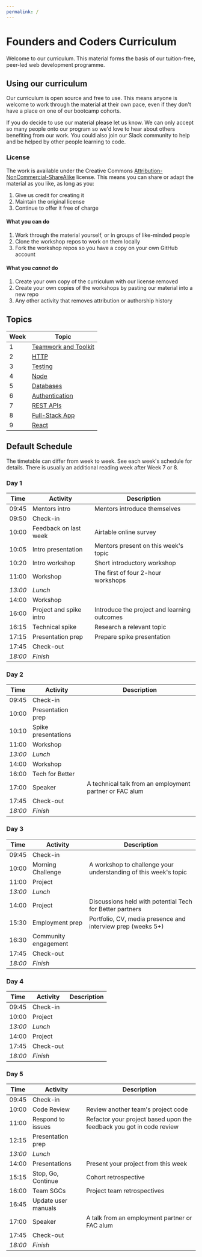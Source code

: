 ```yaml
---
permalink: /
---
```


# Founders and Coders Curriculum

Welcome to our curriculum. This material forms the basis of our tuition-free, peer-led web development programme.

## Using our curriculum

Our curriculum is open source and free to use. This means anyone is welcome to work through the material at their own pace, even if they don't have a place on one of our bootcamp cohorts.

If you do decide to use our material please let us know. We can only accept so many people onto our program so we'd love to hear about others benefiting from our work. You could also join our Slack community to help and be helped by other people learning to code.

### License

The work is available under the Creative Commons [Attribution-NonCommercial-ShareAlike](https://creativecommons.org/licenses/by-nc-sa/4.0/) license. This means you can share or adapt the material as you like, as long as you:

1. Give us credit for creating it
1. Maintain the original license
1. Continue to offer it free of charge

#### What you can do

1. Work through the material yourself, or in groups of like-minded people
1. Clone the workshop repos to work on them locally
1. Fork the workshop repos so you have a copy on your own GitHub account

#### What you _cannot_ do

1. Create your own copy of the curriculum with our license removed
1. Create your own copies of the workshops by pasting our material into a new repo
1. Any other activity that removes attribution or authorship history

## Topics

| Week | Topic                                                                                                              |
| ---- | ------------------------------------------------------------------------------------------------------------------ |
| 1    | [Teamwork and Toolkit](https://founders-and-coders.gitbook.io/coursebook/curriculum/teamwork-and-toolkit/schedule) |
| 2    | [HTTP](https://founders-and-coders.gitbook.io/coursebook/curriculum/http/schedule)                                 |
| 3    | [Testing](https://founders-and-coders.gitbook.io/coursebook/curriculum/testing/schedule)                           |
| 4    | [Node](https://founders-and-coders.gitbook.io/coursebook/curriculum/node/schedule)                                 |
| 5    | [Databases](https://founders-and-coders.gitbook.io/coursebook/curriculum/databases/schedule)                       |
| 6    | [Authentication](https://founders-and-coders.gitbook.io/coursebook/curriculum/authentication/schedule)             |
| 7    | [REST APIs](https://founders-and-coders.gitbook.io/coursebook/curriculum/rest-apis/schedule)                       |
| 8    | [Full-Stack App](https://founders-and-coders.gitbook.io/coursebook/curriculum/fullstack-app/schedule)              |
| 9    | [React](https://founders-and-coders.gitbook.io/coursebook/curriculum/react/schedule)                               |

## Default Schedule

The timetable can differ from week to week. See each week's schedule for details. There is usually an additional reading week after Week 7 or 8.

### Day 1

| Time    | Activity                | Description                                 |
| ------- | ----------------------- | ------------------------------------------- |
| 09:45   | Mentors intro           | Mentors introduce themselves                |
| 09:50   | Check-in                |                                             |
| 10:00   | Feedback on last week   | Airtable online survey                      |
| 10:05   | Intro presentation      | Mentors present on this week's topic        |
| 10:20   | Intro workshop          | Short introductory workshop                 |
| 11:00   | Workshop                | The first of four 2-hour workshops          |
| _13:00_ | _Lunch_                 |                                             |
| 14:00   | Workshop                |                                             |
| 16:00   | Project and spike intro | Introduce the project and learning outcomes |
| 16:15   | Technical spike         | Research a relevant topic                   |
| 17:15   | Presentation prep       | Prepare spike presentation                  |
| 17:45   | Check-out               |                                             |
| _18:00_ | _Finish_                |                                             |

### Day 2

| Time    | Activity            | Description                                             |
| ------- | ------------------- | ------------------------------------------------------- |
| 09:45   | Check-in            |                                                         |
| 10:00   | Presentation prep   |                                                         |
| 10:10   | Spike presentations |                                                         |
| 11:00   | Workshop            |                                                         |
| _13:00_ | _Lunch_             |                                                         |
| 14:00   | Workshop            |                                                         |
| 16:00   | Tech for Better     |                                                         |
| 17:00   | Speaker             | A technical talk from an employment partner or FAC alum |
| 17:45   | Check-out           |                                                         |
| _18:00_ | _Finish_            |                                                         |

### Day 3

| Time    | Activity             | Description                                                     |
| ------- | -------------------- | --------------------------------------------------------------- |
| 09:45   | Check-in             |                                                                 |
| 10:00   | Morning Challenge    | A workshop to challenge your understanding of this week's topic |
| 11:00   | Project              |                                                                 |
| _13:00_ | _Lunch_              |                                                                 |
| 14:00   | Project              | Discussions held with potential Tech for Better partners        |
| 15:30   | Employment prep      | Portfolio, CV, media presence and interview prep (weeks 5+)     |
| 16:30   | Community engagement |                                                                 |
| 17:45   | Check-out            |                                                                 |
| _18:00_ | _Finish_             |                                                                 |

### Day 4

| Time    | Activity  | Description |
| ------- | --------- | ----------- |
| 09:45   | Check-in  |             |
| 10:00   | Project   |             |
| _13:00_ | _Lunch_   |             |
| 14:00   | Project   |             |
| 17:45   | Check-out |             |
| _18:00_ | _Finish_  |             |

### Day 5

| Time    | Activity            | Description                                                          |
| ------- | ------------------- | -------------------------------------------------------------------- |
| 09:45   | Check-in            |                                                                      |
| 10:00   | Code Review         | Review another team's project code                                   |
| 11:00   | Respond to issues   | Refactor your project based upon the feedback you got in code review |
| 12:15   | Presentation prep   |                                                                      |
| _13:00_ | _Lunch_             |                                                                      |
| 14:00   | Presentations       | Present your project from this week                                  |
| 15:15   | Stop, Go, Continue  | Cohort retrospective                                                 |
| 16:00   | Team SGCs           | Project team retrospectives                                          |
| 16:45   | Update user manuals |                                                                      |
| 17:00   | Speaker             | A talk from an employment partner or FAC alum                        |
| 17:45   | Check-out           |                                                                      |
| _18:00_ | _Finish_            |                                                                      |
